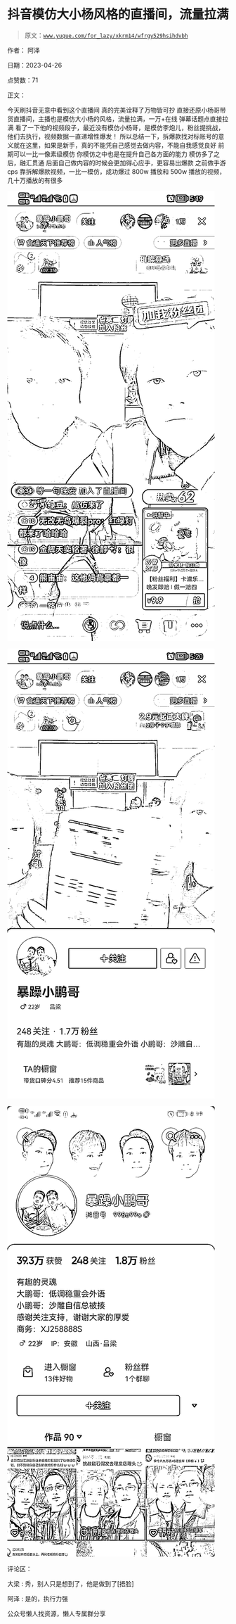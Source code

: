 # 抖音模仿大小杨风格的直播间，流量拉满

> 原文：[`www.yuque.com/for_lazy/xkrm14/wfrgy529hsihdvbh`](https://www.yuque.com/for_lazy/xkrm14/wfrgy529hsihdvbh)



作者： 阿泽



日期：2023-04-26



点赞数：71



正文：



今天刷抖音无意中看到这个直播间 真的完美诠释了万物皆可抄 直接还原小杨哥带货直播间，主播也是模仿大小杨的风格，流量拉满，一万+在线 弹幕话题点直接拉满 看了一下他的视频段子，最近没有模仿小杨哥，是模仿李炮儿，粉丝提挑战，他们去执行，视频数据一直递增性爆发！ 所以总结一下，拆爆款找对标账号的意义就在这里，如果是新手，真的不能凭自己感觉去做内容，不能自我感觉良好 前期可以一比一像素级模仿 你模仿之中也是在提升自己各方面的能力 模仿多了之后，融汇贯通 后面自己做内容的时候会更加得心应手，更容易出爆款 之前做手游 cps 靠拆解爆款视频，一比一模仿，成功爆过 800w 播放和 500w 播放的视频，几十万播放的有很多



![](img/c46ebdde4e4df1d60ac2f54f86225fce.png)



![](img/f0caf46f6ae135ac0d31b30b720d7635.png)  

![](img/763a92a71b8ed71e33276f33bf77f53c.png)



评论区：



大梁 : 秀，别人只是想到了，他是做到了[捂脸]



阿泽 : 是的，执行力强



公众号懒人找资源，懒人专属群分享

